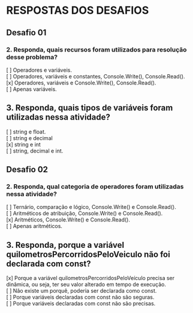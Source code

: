 # RESPOSTAS DOS DESAFIOS

## Desafio 01

### 2. Responda, quais recursos foram utilizados para resolução desse problema?


[ ] Operadores e variáveis.\
[ ] Operadores, variáveis e constantes, Console.Write(), Console.Read().\
[x] Operadores, variáveis e Console.Write(), Console.Read().\
[ ] Apenas variáveis.

## 3. Responda, quais tipos de variáveis foram utilizadas nessa atividade?

[ ] string e float.\
[ ] string e decimal\
[x] string e int\
[ ] string, decimal e int.

## Desafio 02

### 2. Responda, qual categoria de operadores foram utilizadas nessa atividade?


[ ] Ternário, comparação e lógico, Console.Write() e Console.Read().\
[ ] Aritméticos de atribuição, Console.Write() e Console.Read().\
[x] Aritméticos, Console.Write() e Console.Read().\
[ ] Apenas aritméticos.

## 3. Responda, porque a variável quilometrosPercorridosPeloVeiculo não foi declarada com const?

[x] Porque a variável quilometrosPercorridosPeloVeículo precisa ser dinâmica, ou seja, ter seu valor alterado em tempo de execução.\
[ ] Não existe um porquê, poderia ser declarada como const.\
[ ] Porque variáveis declaradas com const não são seguras.\
[ ] Porque variáveis declaradas com const não são precisas.
